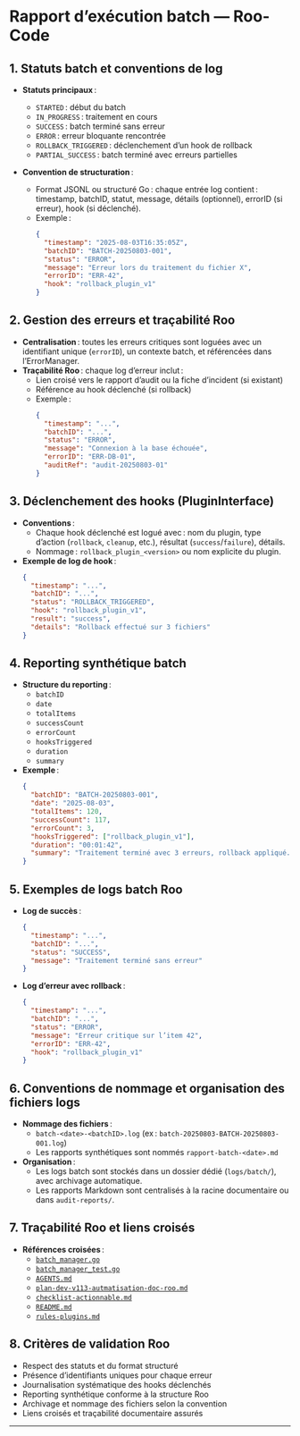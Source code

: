 <!--
# Rapport synthétique Roo — Génération et structuration des logs d’exécution batch
Ce rapport documente la structure, les conventions et la traçabilité des logs batch produits par le BatchManager Roo.  
Chaque section est commentée pour expliciter son usage et son alignement avec les standards Roo-Code.
-->

# Rapport d’exécution batch — Roo-Code

## 1. Statuts batch et conventions de log
<!--
Section décrivant les statuts possibles d’un batch, leur signification et la convention Roo pour la structuration des logs.
-->
- **Statuts principaux** :
  - `STARTED` : début du batch
  - `IN_PROGRESS` : traitement en cours
  - `SUCCESS` : batch terminé sans erreur
  - `ERROR` : erreur bloquante rencontrée
  - `ROLLBACK_TRIGGERED` : déclenchement d’un hook de rollback
  - `PARTIAL_SUCCESS` : batch terminé avec erreurs partielles

- **Convention de structuration** :
  - Format JSONL ou structuré Go : chaque entrée log contient : timestamp, batchID, statut, message, détails (optionnel), errorID (si erreur), hook (si déclenché).
  - Exemple :
    ```json
    {
      "timestamp": "2025-08-03T16:35:05Z",
      "batchID": "BATCH-20250803-001",
      "status": "ERROR",
      "message": "Erreur lors du traitement du fichier X",
      "errorID": "ERR-42",
      "hook": "rollback_plugin_v1"
    }
    ```

## 2. Gestion des erreurs et traçabilité Roo
<!--
Section expliquant la centralisation des erreurs, leur format, et la traçabilité Roo (lien avec ErrorManager, identifiants uniques, logs d’audit).
-->
- **Centralisation** : toutes les erreurs critiques sont loguées avec un identifiant unique (`errorID`), un contexte batch, et référencées dans l’ErrorManager.
- **Traçabilité Roo** : chaque log d’erreur inclut :
  - Lien croisé vers le rapport d’audit ou la fiche d’incident (si existant)
  - Référence au hook déclenché (si rollback)
  - Exemple :
    ```json
    {
      "timestamp": "...",
      "batchID": "...",
      "status": "ERROR",
      "message": "Connexion à la base échouée",
      "errorID": "ERR-DB-01",
      "auditRef": "audit-20250803-01"
    }
    ```

## 3. Déclenchement des hooks (PluginInterface)
<!--
Section dédiée à la journalisation du déclenchement des hooks de rollback, avec conventions de nommage et exemples.
-->
- **Conventions** :
  - Chaque hook déclenché est logué avec : nom du plugin, type d’action (`rollback`, `cleanup`, etc.), résultat (`success`/`failure`), détails.
  - Nommage : `rollback_plugin_<version>` ou nom explicite du plugin.
- **Exemple de log de hook** :
    ```json
    {
      "timestamp": "...",
      "batchID": "...",
      "status": "ROLLBACK_TRIGGERED",
      "hook": "rollback_plugin_v1",
      "result": "success",
      "details": "Rollback effectué sur 3 fichiers"
    }
    ```

## 4. Reporting synthétique batch
<!--
Section synthétisant les résultats d’un batch : nombre total d’items, succès, erreurs, hooks déclenchés, temps total, résumé.
-->
- **Structure du reporting** :
  - `batchID`
  - `date`
  - `totalItems`
  - `successCount`
  - `errorCount`
  - `hooksTriggered`
  - `duration`
  - `summary`
- **Exemple** :
    ```json
    {
      "batchID": "BATCH-20250803-001",
      "date": "2025-08-03",
      "totalItems": 120,
      "successCount": 117,
      "errorCount": 3,
      "hooksTriggered": ["rollback_plugin_v1"],
      "duration": "00:01:42",
      "summary": "Traitement terminé avec 3 erreurs, rollback appliqué."
    }
    ```

## 5. Exemples de logs batch Roo
<!--
Section présentant des exemples concrets de logs batch, illustrant la structuration Roo et la traçabilité.
-->
- **Log de succès** :
    ```json
    {
      "timestamp": "...",
      "batchID": "...",
      "status": "SUCCESS",
      "message": "Traitement terminé sans erreur"
    }
    ```
- **Log d’erreur avec rollback** :
    ```json
    {
      "timestamp": "...",
      "batchID": "...",
      "status": "ERROR",
      "message": "Erreur critique sur l’item 42",
      "errorID": "ERR-42",
      "hook": "rollback_plugin_v1"
    }
    ```

## 6. Conventions de nommage et organisation des fichiers logs
<!--
Section explicitant les conventions Roo pour le nommage et l’organisation des fichiers de logs batch.
-->
- **Nommage des fichiers** :  
  - `batch-<date>-<batchID>.log` (ex : `batch-20250803-BATCH-20250803-001.log`)
  - Les rapports synthétiques sont nommés `rapport-batch-<date>.md`
- **Organisation** :  
  - Les logs batch sont stockés dans un dossier dédié (`logs/batch/`), avec archivage automatique.
  - Les rapports Markdown sont centralisés à la racine documentaire ou dans `audit-reports/`.

## 7. Traçabilité Roo et liens croisés
<!--
Section listant les liens croisés vers les artefacts Roo pertinents pour la traçabilité et l’audit.
-->
- **Références croisées** :
  - [`batch_manager.go`](scripts/automatisation_doc/batch_manager.go:1)
  - [`batch_manager_test.go`](scripts/automatisation_doc/batch_manager_test.go:1)
  - [`AGENTS.md`](AGENTS.md:1)
  - [`plan-dev-v113-autmatisation-doc-roo.md`](projet/roadmaps/plans/consolidated/plan-dev-v113-autmatisation-doc-roo.md:1)
  - [`checklist-actionnable.md`](checklist-actionnable.md:1)
  - [`README.md`](README.md:1)
  - [`rules-plugins.md`](.roo/rules/rules-plugins.md:1)

## 8. Critères de validation Roo
<!--
Section listant les critères Roo pour valider la conformité des logs batch et du reporting.
-->
- Respect des statuts et du format structuré
- Présence d’identifiants uniques pour chaque erreur
- Journalisation systématique des hooks déclenchés
- Reporting synthétique conforme à la structure Roo
- Archivage et nommage des fichiers selon la convention
- Liens croisés et traçabilité documentaire assurés

---
<!--
Fin du rapport Roo.  
Ce document doit être mis à jour à chaque évolution des conventions de log ou du BatchManager.
-->